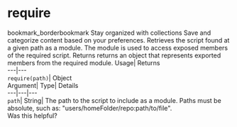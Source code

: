  
#  require 
bookmark_borderbookmark Stay organized with collections  Save and categorize content based on your preferences.
Retrieves the script found at a given path as a module. The module is used to access exposed members of the required script. 
Returns returns an object that represents exported members from the required module.
Usage| Returns  
---|---  
`require(path)`| Object  
Argument| Type| Details  
---|---|---  
`path`| String| The path to the script to include as a module. Paths must be absolute, such as: "users/homeFolder/repo:path/to/file".  
Was this helpful?
